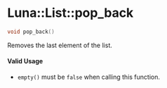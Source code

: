 # Luna::List::pop_back

```c++
void pop_back()
```

Removes the last element of the list. 



#### Valid Usage
* `empty()` must be `false` when calling this function. 

